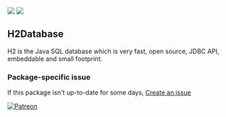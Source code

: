 [![](https://img.shields.io/chocolatey/v/h2database?color=green&label=h2database)](https://chocolatey.org/packages/h2database) [![](https://img.shields.io/chocolatey/dt/h2database)](https://chocolatey.org/packages/h2database)

## H2Database
H2 is the Java SQL database which is very fast, open source, JDBC API, embeddable and small footprint.

### Package-specific issue
If this package isn't up-to-date for some days, [Create an issue](https://github.com/tunisiano187/Chocolatey-packages/issues/new/choose)

[![Patreon](https://cdn.jsdelivr.net/gh/tunisiano187/Chocolatey-packages@d15c4e19c709e7148588d4523ffc6dd3cd3c7e5e/icons/patreon.png)](https://www.patreon.com/bePatron?u=39585820)
